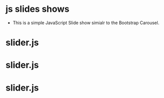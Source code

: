 # js slides shows

- This is a simple JavaScript Slide show simialr to the Bootstrap Carousel.
# slider.js
# slider.js
# slider.js

